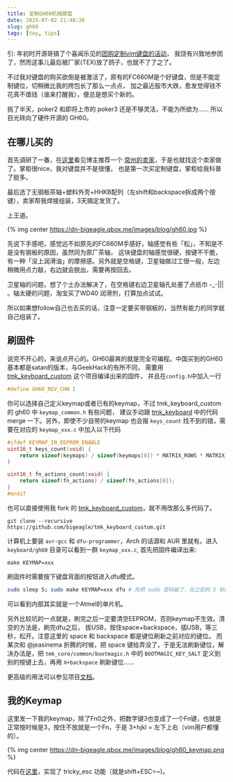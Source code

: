 ```yaml
---
title: 定制GH60机械键盘
date: 2015-07-02 21:48:26
slug: gh60
tags: [toy, tips]
---
```


引: 年初时开源哥搞了个喜闻乐见的[团购定制vim键盘的活动](http://z-shang.github.io/kbd-for-vim.html)，
我饶有兴致地参团了，然而这事儿最后被厂家(TEX)放了鸽子，也就不了了之了。

不过我对键盘的购买欲倒是被激活了，原有的FC660M是个好键盘，但是不能定制键位，切稍微比我的挎包长了那么一点点，
加之最近股市大跌，愈发觉得钱不花真不值钱（谁来打醒我），便总是想买个新的。

挑了半天，poker2 和即将上市的 poker3 还是不够灵活，不能为所欲为…… 所以目光转向了硬件开源的 GH60。

<!--more-->

## 在哪儿买的

首先调研了一番，在[这里](https://hguan.me/2015/02/27/my-gh-60-keyboard.html)看见博主推荐一个
[常州的卖家](http://yikewaishe.taobao.com/)，于是也就找这个卖家做了。掌柜很nice，我对键盘并不是很懂，
也是第一次买定制键盘，掌柜给我科普了挺多。

最后选了无钢板茶轴+塑料外壳+HHKB配列（左shift和backspace拆成两个按键），卖家帮我焊接组装，3天搞定发货了。

上王道。

{% img center https://dn-bigeagle.qbox.me/images/blog/gh60.jpg %}

先说下手感吧，感觉远不如原先的FC660M手感好，轴感觉有些「松」，不知是不是没有钢板的原因，虽然同为原厂茶轴，
这块键盘的轴感觉很硬，按键不干脆，有一种「没上润滑油」的摩擦感。另外就是空格键，卫星轴做过工很一般，左边
稍微用点力敲，右边就会脱出，需要再按回去。

卫星轴的问题，想了个土办法解决了，在空格键右边卫星轴孔处塞了点纸巾 -&#95;-||| 。轴太硬的问题，淘宝买了WD40
润滑剂，打算加点试试。

所以如果想follow自己也去买的话，注意一定要买带钢板的，当然有能力的同学就自己组装了。

## 刷固件

说完不开心的，来说点开心的。GH60最爽的就是完全可编程。中国买到的GH60基本都是satan的版本，与GeekHack的有所不同，
需要用[tmk_keyboard_custom](https://github.com/kairyu/tmk_keyboard_custom) 这个项目编译出来的固件，
并且在`config.h`中加入一行

```c
#define GH60_REV_CHN 1
```

你可以选择自己定义keymap或者已有的keymap，不过 tmk_keyboard_custom 的 gh60 中 `keymap_common.h` 有些问题，
建议手动跟 [tmk_keyboard](http://github.com/tmk/tmk_keyboard) 中的代码 merge 一下。另外，即使不少自带的keymap
也会报 `keys_count` 找不到的错，需要在对应的 `keymap_xxx.c` 中加入以下代码

```c
#ifdef KEYMAP_IN_EEPROM_ENABLE
uint16_t keys_count(void) {
    return sizeof(keymaps) / sizeof(keymaps[0]) * MATRIX_ROWS * MATRIX_COLS;
}

uint16_t fn_actions_count(void) {
    return sizeof(fn_actions) / sizeof(fn_actions[0]);
}
#endif
```

也可以直接使用我 fork 的 [tmk_keyboard_custom](https://github.com/bigeagle/tmk_keyboard_custom)，就不用改那么多代码了。

```
git clone --recursive https://github.com/bigeagle/tmk_keyboard_custom.git
```

计算机上要装 `avr-gcc` 和 `dfu-programmer`，Arch 的话源和 AUR 里就有。进入 `keyboard/gh60` 目录可以看到一群 `keymap_xxx.c`,
首先把固件编译出来:

```
make KEYMAP=xxx
```

刷固件时需要按下键盘背面的按钮进入dfu模式。

```bash
sudo sleep 5; sudo make KEYMAP=xxx dfu # 先把 sudo 密码敲了，在之后的 5 秒期间，按下键盘背面的按钮进入 dfu 模式
```

可以看到内部其实就是一个Atmel的单片机。

另外比较坑的一点就是，刷完之后一定要清空EEPROM，否则keymap不生效。清空的方法是，刷完dfu之后，
拔USB，按住space+backspace，插USB，等三秒，松开。注意这里的 space 和 backspace 都是键位刷新之前对应的键位。
而某次和 @jeasinema 折腾的时候，把 space 键给弄没了，于是无法刷新键位，解决办法是，把 `tmk_core/common/bootmagic.h`
中的 `BOOTMAGIC_KEY_SALT` 定义到别的按键上去，再用 `X+backspace` 刷新键位……

更高级的用法可以参见项目[文档](https://github.com/bigeagle/tmk_keyboard_custom/blob/bigeagle/doc/keymap.md)。

## 我的Keymap

这里发一下我的keymap，除了Fn0之外，把数字键3也变成了一个Fn键，也就是正常按时候是3，按住不放就是一个Fn，于是
3+hjkl = 左下上右（vim用户都懂的）。

{% img center https://dn-bigeagle.qbox.me/images/blog/gh60_keymap.png %}

代码在[这里](https://github.com/bigeagle/tmk_keyboard_custom/blob/bigeagle/keyboard/gh60/keymap_bigeagle.c)，实现了 tricky_esc 功能（就是shift+ESC=~)。

